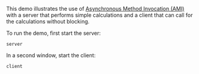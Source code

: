 This demo illustrates the use of [Asynchronous Method Invocation (AMI)][1]
with a server that performs simple calculations and a client that can
call for the calculations without blocking.

To run the demo, first start the server:

```
server
```

In a second window, start the client:

```
client
```
[1]: https://doc.zeroc.com/ice/3.7/language-mappings/c++11-mapping/client-side-slice-to-c++11-mapping/asynchronous-method-invocation-ami-in-c++11
